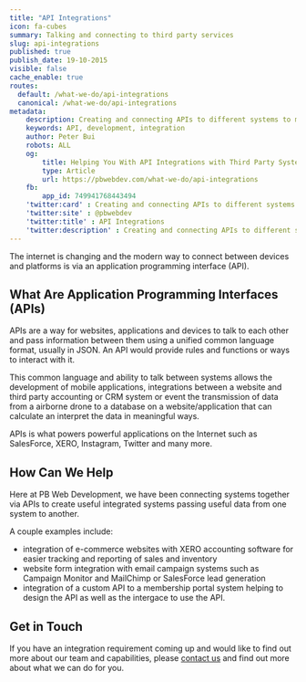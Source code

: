 ```yaml
---
title: "API Integrations"
icon: fa-cubes
summary: Talking and connecting to third party services
slug: api-integrations
published: true
publish_date: 19-10-2015
visible: false
cache_enable: true
routes:
  default: /what-we-do/api-integrations
  canonical: /what-we-do/api-integrations
metadata:
    description: Creating and connecting APIs to different systems to make the Internet a more integrated experience.
    keywords: API, development, integration
    author: Peter Bui
    robots: ALL
    og:
        title: Helping You With API Integrations with Third Party Systems
        type: Article
        url: https://pbwebdev.com/what-we-do/api-integrations
    fb:
        app_id: 749941768443494
    'twitter:card' : Creating and connecting APIs to different systems to make the Internet a more integrated experience.
    'twitter:site' : @pbwebdev
    'twitter:title' : API Integrations
    'twitter:description' : Creating and connecting APIs to different systems to make the Internet a more integrated experience.
---
```

The internet is changing and the modern way to connect between devices and platforms is via an application programming interface (API).

## What Are Application Programming Interfaces (APIs)

APIs are a way for websites, applications and devices to talk to each other and pass information between them using a unified common language format, usually in JSON. An API would provide rules and functions or ways to interact with it.

This common language and ability to talk between systems allows the development of mobile applications, integrations between a website and third party accounting or CRM system or event the transmission of data from a airborne drone to a database on a website/application that can calculate an interpret the data in meaningful ways.

APIs is what powers powerful applications on the Internet such as SalesForce, XERO, Instagram, Twitter and many more.

## How Can We Help

Here at PB Web Development, we have been connecting systems together via APIs to create useful integrated systems passing useful data from one system to another.

A couple examples include:

 * integration of e-commerce websites with XERO accounting software for easier tracking and reporting of sales and inventory
 * website form integration with email campaign systems such as Campaign Monitor and MailChimp or SalesForce lead generation
 * integration of a custom API to a membership portal system helping to design the API as well as the intergace to use the API.

## Get in Touch

If you have an integration requirement coming up and would like to find out more about our team and capabilities, please <a href="/contact">contact us</a> and find out more about what we can do for you.

